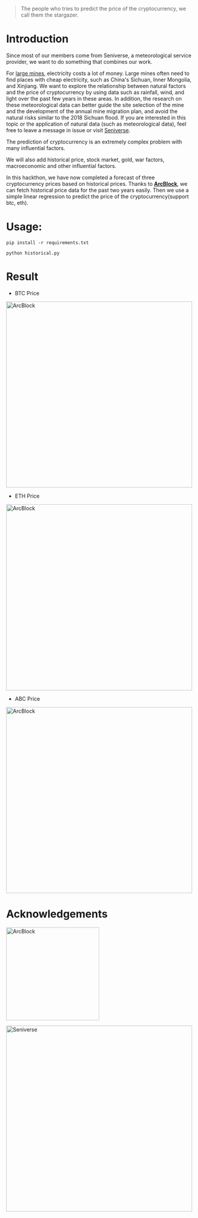 > The people who tries to predict the price of the cryptocurrency, we call them the stargazer.

# Introduction

Since most of our members come from Seniverse, a meteorological service provider, we want to do something that combines our work. 

For [large mines](https://www.buybitcoinworldwide.com/mining/pools/), electricity costs a lot of money. Large mines often need to find places with cheap electricity, such as China's Sichuan, Inner Mongolia, and Xinjiang. We want to explore the relationship between natural factors and the price of cryptocurrency by using data such as rainfall, wind, and light over the past few years in these areas. In addition, the research on these meteorological data can better guide the site selection of the mine and the development of the annual mine migration plan, and avoid the natural risks similar to the 2018 Sichuan flood. If you are interested in this topic or the application of natural data (such as meteorological data), feel free to leave a message in issue or visit [Seniverse](https://www.seniverse.com/).

The prediction of cryptocurrency is an extremely complex problem with many influential factors.

We will also add historical price, stock market, gold, war factors, macroeconomic and other influential factors. 

In this hackthon, we have now completed a forecast of three cryptocurrency prices based on historical prices. Thanks to [**ArcBlock**](https://www.arcblock.io/), we can fetch historical price data for the past two years easily. Then we use a simple linear regression to predict the price of the cryptocurrency(support btc, eth).


# Usage:

    pip install -r requirements.txt

    python historical.py

# Result

- BTC Price

[<img src="https://github.com/sharkspeed/arcblock-hackthon-stargazer/blob/master/assets/images/btc.png?raw=true" alt="ArcBlock" width="500">](https://www.arcblock.io/)

- ETH Price

[<img src="https://github.com/sharkspeed/arcblock-hackthon-stargazer/blob/master/assets/images/eth.png?raw=true" alt="ArcBlock" width="500">](https://www.arcblock.io/)

- ABC Price

[<img src="https://github.com/sharkspeed/arcblock-hackthon-stargazer/blob/master/assets/images/abc.png?raw=true" alt="ArcBlock" width="500">](https://www.arcblock.io/)

# Acknowledgements

[<img src="https://github.com/sharkspeed/arcblock-hackthon-stargazer/blob/master/assets/images/arcblock.svg" alt="ArcBlock" width="250">](https://www.arcblock.io/)

[<img src="https://github.com/sharkspeed/arcblock-hackthon-stargazer/blob/master/assets/images/seniverse.png?raw=true" alt="Seniverse" width="500">](https://www.seniverse.com/)
